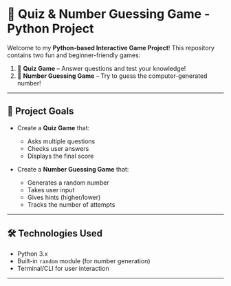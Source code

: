 # 🎯 Quiz & Number Guessing Game - Python Project

Welcome to my **Python-based Interactive Game Project**! This repository contains two fun and beginner-friendly games:
1. 🧠 **Quiz Game** – Answer questions and test your knowledge!
2. 🔢 **Number Guessing Game** – Try to guess the computer-generated number!

---

## 🚀 Project Goals

- Create a **Quiz Game** that:
  - Asks multiple questions
  - Checks user answers
  - Displays the final score

- Create a **Number Guessing Game** that:
  - Generates a random number
  - Takes user input
  - Gives hints (higher/lower)
  - Tracks the number of attempts

---

## 🛠️ Technologies Used

- Python 3.x
- Built-in `random` module (for number generation)
- Terminal/CLI for user interaction

---


